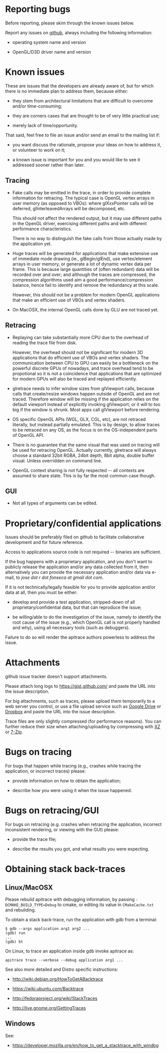 Reporting bugs
==============

Before reporting, please skim through the known issues below.

Report any issues on [github](https://github.com/apitrace/apitrace/issues),
always including the following information:

* operating system name and version

* OpenGL/D3D driver name and version


Known issues
============

These are issues that the developers are already aware of, but for which there
is no immediate plan to address them, because either:

* they stem from architectural limitations that are difficult to overcome
  and/or time-consuming;

* they are corners cases that are thought to be of very little practical use;

* merely lack of time/opportunity.

That said, feel free to file an issue and/or send an email to the mailing list
if:

* you want discuss the rationale, propose your ideas on how to address it, or
  volunteer to work on it;

* a known issue is important for you and you would like to see it addressed
  sooner rather than later.


Tracing
-------

* Fake calls may be emitted in the trace, in order to provide complete
  information for retracing.  The typical case is OpenGL vertex arrays in user
  memory (as opposed to VBOs): where glXxxPointer calls will be deferred,
  glInterleavedArrays will be decomposed, etc.

  This should not affect the rendered output, but it may use different paths in
  the OpenGL driver, exercising different paths and with different performance
  characteristics.

  There is no way to distinguish the fake calls from those actually
  made by the application yet.

* Huge traces will be generated for applications that make extensive use of
  immediate mode drawing (ie., glBegin/glEnd), use vertex/element arrays in
  user memory, or generate a lot of dynamic vertex data per frame.  This is
  because large quantities of (often redundant) data will be recorded over and
  over; and although the traces are compressed, the compression algorithms used
  aim a good performance/compression balance, hence fail to identify and remove
  the redundancy at this scale.

  However, this should not be a problem for modern OpenGL applications that
  make an efficient use of VBOs and vertex shaders.

* On MacOSX, the internal OpenGL calls done by GLU are not traced yet.


Retracing
---------

* Replaying can take substantially more CPU due to the overhead of reading the
  trace file from disk.

  However, the overhead should not be significant for modern 3D applications
  that do efficient use of VBOs and vertex shaders.  The communication between
  CPU to GPU can easily be a bottleneck on the powerful discrete GPUs of
  nowadays, and trace overhead tend to be propotional so it is not a
  coincidence that applications that are optimized for modern GPUs will also be
  traced and replayed efficiently.

* glretrace needs to infer window sizes from glViewport calls, because calls
  that create/resize windows happen outside of OpenGL and are not traced.
  Therefore window will be missing if the application relies on the default
  viewport instead of explicitly invoking glViewport; or it will to too big if
  the window is shrunk.  Most apps call glViewport before rendering.

* OS specific OpenGL APIs (WGL, GLX, CGL, etc), are not retraced literally, but
  instead partially emulated.  This is by design, to allow traces to be
  retraced on any OS, as the focus is on the OS-independent parts of OpenGL API.

* There is no guarantee that the same visual that was used on tracing will be
  used for retracing OpenGL.  Actually currently, glretrace will always choose
  a standard 32bit RGBA, 24bit depth, 8bit alpha, double buffer visual.  Unless
  overridden on command line.

* OpenGL context sharing is not fully respected -- all contexts are assumed to
  share state.  This is by far the most common case though.


GUI
---

* Not all types of arguments can be edited.



Proprietary/confidential applications
=====================================

Issues should be preferably filed on github to facilitate collaborative
development and for future reference.

Access to applications source code is not required -- binaries are sufficient.

If the bug happens with a proprietary application, and you don't want to
publicly release the application and/or any data collected from it, then
alternatively you can provide the necessary application and/or data via e-mail,
to *jose dot r dot fonseca at gmail dot com*.

If it is not technically/legally feasible for you to provide application and/or
data at all, then you must be either:

* develop and provide a test application, stripped-down of all
  proprietary/confidential data, but that can reproduce the issue;

* be willing/able to do the investigation of the issue, namely to identify the
  root cause of the issue (e.g., which OpenGL call is not properly handled and
  why), using all necessary tools (such as debuggers).

Failure to do so will render the apitrace authors powerless to address the
issue.


Attachments
===========

github issue tracker doesn't support attachments.

Please attach long logs to https://gist.github.com/ and paste the URL into the
issue description.

For big attachments, such as traces, please upload them temporarily to a web
server you control, or use a file upload service such as [Google
Drive](https://www.google.com/drive/) or [Dropbox](https://dropbox.com/) and
paste the URL into the issue description.

Trace files are only slightly compressed (for performance reasons).  You can
further reduce their size when attaching/uploading by compressing with
[XZ](http://tukaani.org/xz/) or [7-Zip](http://www.7-zip.org/).


Bugs on tracing
===============

For bugs that happen while tracing (e.g., crashes while tracing the
application, or incorrect traces) please:

* provide information on how to obtain the application;

* describe how you were using it when the issue happened.


Bugs on retracing/GUI
=====================

For bugs on retracing (e.g. crashes when retracing the application,
incorrect inconsistent rendering, or viewing with the GUI) please:

* provide the trace file;

* describe the results you got, and what results you were expecting.


Obtaining stack back-traces
===========================


Linux/MacOSX
------------

Please rebuild apitrace with debugging information, by passing
`-DCMAKE_BUILD_TYPE=Debug` to cmake, or editing its value in `CMakeCache.txt`
and rebuilding.

To obtain a stack back-trace, run the application with gdb from a terminal:

    $ gdb --args application arg1 arg2 ...
    (gdb) run
    ...
    (gdb) bt

On Linux, to trace an application inside gdb invoke apitrace as:

    apitrace trace --verbose --debug application arg1 ...

See also more detailed and Distro specific instructions:

* http://wiki.debian.org/HowToGetABacktrace

* https://wiki.ubuntu.com/Backtrace

* http://fedoraproject.org/wiki/StackTraces

* http://live.gnome.org/GettingTraces


Windows
-------

See:

* https://developer.mozilla.org/en/how_to_get_a_stacktrace_with_windbg

